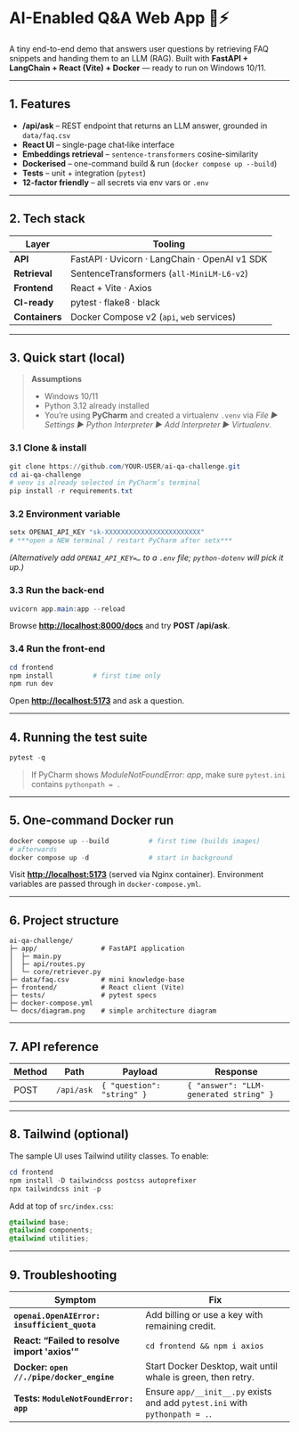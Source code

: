 # AI-Enabled Q\&A Web App 🧠⚡

A tiny end-to-end demo that answers user questions by retrieving FAQ snippets and handing them to an LLM (RAG).
Built with **FastAPI + LangChain + React (Vite) + Docker** — ready to run on Windows 10/11.

---

## 1. Features

* **/api/ask** – REST endpoint that returns an LLM answer, grounded in `data/faq.csv`
* **React UI** – single-page chat‐like interface
* **Embeddings retrieval** – `sentence-transformers` cosine-similarity
* **Dockerised** – one-command build & run (`docker compose up --build`)
* **Tests** – unit + integration (`pytest`)
* **12-factor friendly** – all secrets via env vars or `.env`

---

## 2. Tech stack

| Layer          | Tooling                                       |
| -------------- | --------------------------------------------- |
| **API**        | FastAPI · Uvicorn · LangChain · OpenAI v1 SDK |
| **Retrieval**  | SentenceTransformers (`all-MiniLM-L6-v2`)     |
| **Frontend**   | React + Vite · Axios                          |
| **CI-ready**   | pytest · flake8 · black                       |
| **Containers** | Docker Compose v2 (`api`, `web` services)     |

---

## 3. Quick start (local)

> **Assumptions**
>
> * Windows 10/11
> * Python 3.12 already installed
> * You’re using **PyCharm** and created a virtualenv `.venv` via *File ▶ Settings ▶ Python Interpreter ▶ Add Interpreter ▶ Virtualenv*.

### 3.1 Clone & install

```powershell
git clone https://github.com/YOUR-USER/ai-qa-challenge.git
cd ai-qa-challenge
# venv is already selected in PyCharm’s terminal
pip install -r requirements.txt
```

### 3.2 Environment variable

```powershell
setx OPENAI_API_KEY "sk-XXXXXXXXXXXXXXXXXXXXXXXX"
# ***open a NEW terminal / restart PyCharm after setx***
```

*(Alternatively add `OPENAI_API_KEY=…` to a `.env` file; `python-dotenv` will pick it up.)*

### 3.3 Run the back-end

```powershell
uvicorn app.main:app --reload
```

Browse **[http://localhost:8000/docs](http://localhost:8000/docs)** and try **POST /api/ask**.

### 3.4 Run the front-end

```powershell
cd frontend
npm install          # first time only
npm run dev
```

Open **[http://localhost:5173](http://localhost:5173)** and ask a question.

---

## 4. Running the test suite

```powershell
pytest -q
```

> If PyCharm shows *ModuleNotFoundError: app*, make sure `pytest.ini` contains
> `pythonpath = .`

---

## 5. One-command Docker run

```powershell
docker compose up --build          # first time (builds images)
# afterwards
docker compose up -d               # start in background
```

Visit **[http://localhost:5173](http://localhost:5173)** (served via Nginx container).
Environment variables are passed through in `docker-compose.yml`.

---

## 6. Project structure

```
ai-qa-challenge/
├─ app/                # FastAPI application
│  ├─ main.py
│  ├─ api/routes.py
│  └─ core/retriever.py
├─ data/faq.csv        # mini knowledge-base
├─ frontend/           # React client (Vite)
├─ tests/              # pytest specs
├─ docker-compose.yml
└─ docs/diagram.png    # simple architecture diagram
```

---

## 7. API reference

| Method | Path       | Payload                    | Response                               |
| ------ | ---------- | -------------------------- | -------------------------------------- |
| POST   | `/api/ask` | `{ "question": "string" }` | `{ "answer": "LLM-generated string" }` |

---

## 8. Tailwind (optional)

The sample UI uses Tailwind utility classes.
To enable:

```powershell
cd frontend
npm install -D tailwindcss postcss autoprefixer
npx tailwindcss init -p
```

Add at top of `src/index.css`:

```css
@tailwind base;
@tailwind components;
@tailwind utilities;
```

---

## 9. Troubleshooting

| Symptom                                       | Fix                                                                         |
| --------------------------------------------- | --------------------------------------------------------------------------- |
| **`openai.OpenAIError: insufficient_quota`**  | Add billing or use a key with remaining credit.                             |
| **React: “Failed to resolve import 'axios'”** | `cd frontend && npm i axios`                                                |
| **Docker: `open //./pipe/docker_engine`**     | Start Docker Desktop, wait until whale is green, then retry.                |
| **Tests: `ModuleNotFoundError: app`**         | Ensure `app/__init__.py` exists and add `pytest.ini` with `pythonpath = .`. |
